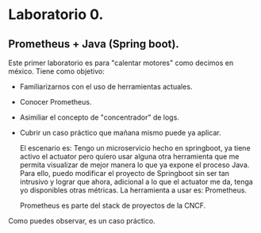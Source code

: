 # Laboratorio 0.
## Prometheus + Java (Spring boot).
Este primer laboratorio es para "calentar motores" como decimos en méxico.
Tiene como objetivo:
- Familiarizarnos con el uso de herramientas actuales.
- Conocer Prometheus.
- Asimiliar el concepto de "concentrador" de logs.
- Cubrir un caso práctico que mañana mismo puede ya aplicar.

  El escenario es:
  Tengo un microservicio hecho en springboot, ya tiene activo el actuator pero quiero usar alguna otra herramienta que me permita visualizar de mejor manera lo que ya expone el proceso Java.
  Para ello, puedo modificar el proyecto de Springboot sin ser tan intrusivo y lograr que ahora, adicional a lo que el actuator me da, tenga yo disponibles otras métricas.
  La herramienta a usar es: Prometheus.

  Prometheus es parte del stack de proyectos de la CNCF.

Como puedes observar, es un caso práctico.




